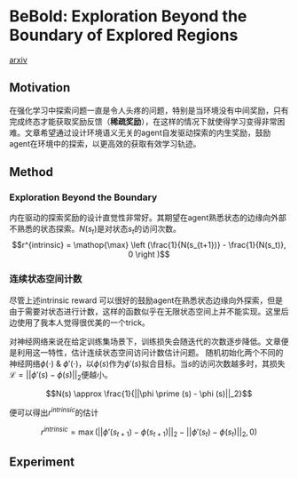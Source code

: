 # BeBold: Exploration Beyond the Boundary of Explored Regions
[arxiv](https://arxiv.org/abs/2012.08621)

## Motivation
在强化学习中探索问题一直是令人头疼的问题，特别是当环境没有中间奖励，只有完成终态才能获取奖励反馈（**稀疏奖励**），在这样的情况下就使得学习变得非常困难。文章希望通过设计环境语义无关的agent自发驱动探索的内生奖励，鼓励agent在环境中的探索，以更高效的获取有效学习轨迹。

## Method
### Exploration Beyond the Boundary
内在驱动的探索奖励的设计直觉性非常好。其期望在agent熟悉状态的边缘向外部不熟悉的状态探索。$N(s_t)$是对状态$s_t$的访问次数。
$$r^{intrinsic} = \mathop{\max} \left (\frac{1}{N(s_{t+1})} - \frac{1}{N(s_t)}, 0 \right )$$

### 连续状态空间计数
尽管上述intrinsic reward 可以很好的鼓励agent在熟悉状态边缘向外探索，但是由于需要对状态进行计数，这样的函数似乎在无限状态空间上并不能实现。这里后边使用了我本人觉得很优美的一个trick。

对神经网络来说在给定训练集场景下，训练损失会随迭代的次数逐步降低。文章便是利用这一特性，估计连续状态空间访问计数估计问题。
随机初始化两个不同的神经网络$\phi(\cdot)$ & $\phi \prime (\cdot)$，以$\phi(s)$作为$\phi \prime (s)$拟合目标。当$s$的访问次数越多时，其损失$\mathcal L = ||\phi \prime (s) - \phi (s)||_2$便越小。

$$N(s) \approx \frac{1}{||\phi \prime (s) - \phi (s)||_2}$$

便可以得出$r^{intrinsic}$的估计

$$r^{intrinsic} = \mathop{\max} \left (||\phi \prime (s_{t+1}) - \phi (s_{t+1})||_2 - ||\phi \prime (s_t) - \phi (s_t)||_2, 0 \right )$$

## Experiment
